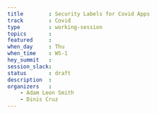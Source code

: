 ```yaml
---
title        : Security Labels for Covid Apps
track        : Covid
type         : working-session
topics       :
featured     :
when_day     : Thu
when_time    : WS-1
hey_summit   :
session_slack:
status       : draft
description  :
organizers   :
    - Adam Leon Smith
    - Dinis Cruz
---
```



